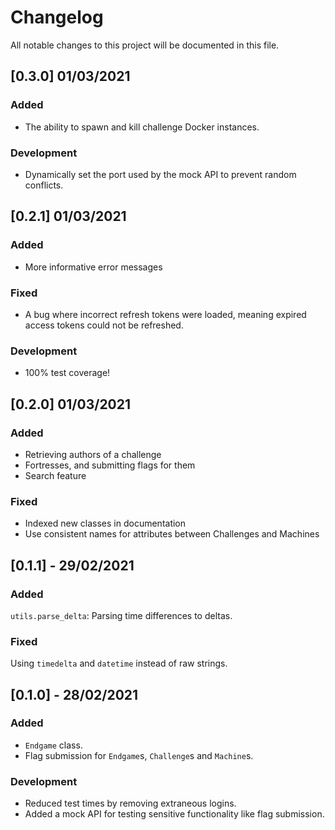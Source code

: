 # Changelog

All notable changes to this project will be documented in this file.

## [0.3.0] 01/03/2021
### Added
- The ability to spawn and kill challenge Docker instances.

### Development
- Dynamically set the port used by the mock API to prevent random conflicts.

## [0.2.1] 01/03/2021
### Added
- More informative error messages

### Fixed
- A bug where incorrect refresh tokens were loaded, meaning expired access tokens could not be refreshed.

### Development
- 100% test coverage!

## [0.2.0] 01/03/2021
### Added
- Retrieving authors of a challenge
- Fortresses, and submitting flags for them
- Search feature

### Fixed
- Indexed new classes in documentation
- Use consistent names for attributes between Challenges and Machines

## [0.1.1] - 29/02/2021
### Added
`utils.parse_delta`: Parsing time differences to deltas.

### Fixed
Using `timedelta` and `datetime` instead of raw strings.

## [0.1.0] - 28/02/2021
### Added
- `Endgame` class.
- Flag submission for `Endgame`s, `Challenge`s and `Machine`s.

### Development
- Reduced test times by removing extraneous logins.
- Added a mock API for testing sensitive functionality like flag submission.
